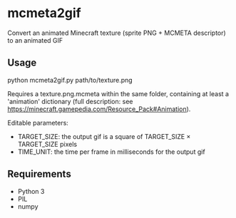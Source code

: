 # mcmeta2gif
Convert an animated Minecraft texture (sprite PNG + MCMETA descriptor) to an animated GIF

## Usage
python mcmeta2gif.py path/to/texture.png

Requires a texture.png.mcmeta within the same folder, containing at least a 'animation' dictionary (full description: see https://minecraft.gamepedia.com/Resource_Pack#Animation).

Editable parameters:
* TARGET_SIZE: the output gif is a square of TARGET_SIZE × TARGET_SIZE pixels
* TIME_UNIT: the time per frame in milliseconds for the output gif

## Requirements
* Python 3
* PIL
* numpy
